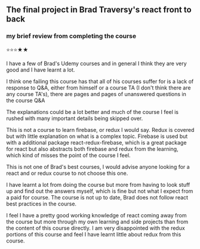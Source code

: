 ## The final project in Brad Traversy's react front to back

### my brief review from completing the course

⭐⭐⭐★★

I have a few of Brad's Udemy courses and in general I think they are very good and I have learnt a lot.

I think one failing this course has that all of his courses suffer for is a lack of response to Q&A, either from himself or a course TA (I don't think there are any course TA's), there are pages and pages of unanswered questions in the course Q&A

The explanations could be a lot better and much of the course I feel is rushed with many important details being skipped over.

This is not a course to learn firebase, or redux I would say. Redux is covered but with little explanation on what is a complex topic. Firebase is used but with a additional package react-redux-firebase, which is a great package for react but also abstracts both firebase and redux from the learning, which kind of misses the point of the course I feel.

This is not one of Brad's best courses, I would advise anyone looking for a react and or redux course to not choose this one.

I have learnt a lot from doing the course but more from having to look stuff up and find out the answers myself, which is fine but not what I expect from a paid for course. The course is not up to date, Brad does not follow react best practices in the course.

I feel I have a pretty good working knowledge of react coming away from the course but more through my own learning and side projects than from the content of this course directly. I am very disappointed with the redux portions of this course and feel I have learnt little about redux from this course.

